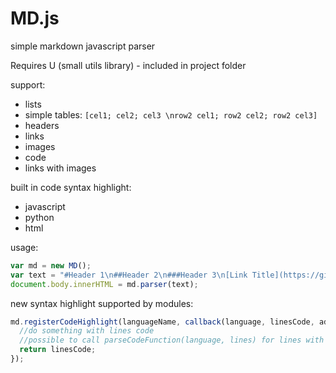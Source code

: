 # MD.js
simple markdown javascript parser

Requires U (small utils library) - included in project folder

support:
- lists
- simple tables: `[cel1; cel2; cel3 \nrow2 cel1; row2 cel2; row2 cel3]`
- headers
- links
- images
- code
- links with images

built in code syntax highlight:
- javascript
- python
- html

usage:
```javascript
var md = new MD();
var text = "#Header 1\n##Header 2\n###Header 3\n[Link Title](https://github.com/zbyso23/MD)";
document.body.innerHTML = md.parser(text);
```

new syntax highlight supported by modules:
```javascript
md.registerCodeHighlight(languageName, callback(language, linesCode, addTags, parseCodeFunction){
  //do something with lines code
  //possible to call parseCodeFunction(language, lines) for lines with sublanguage - for example css in html
  return linesCode;
});
